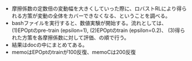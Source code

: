 * 摩擦係数の定数倍の変動幅を大きくしていった際に、ロバストRLにより得られる方策が変動の全体をカバーできなくなる、ということを調べる。
* bashファイルを実行すると、数値実験が開始する。流れとしては、
(1)EPOptのpre-train (epsilon=1),
(2)EPOptのtrain (epsilon=0.2)、
(3)得られた方策を各摩擦係数に対して評価、の順で行う。
* 結果はdocの中にまとめてある。
* memoはEPOptのtrainが100反復、memoCは200反復
